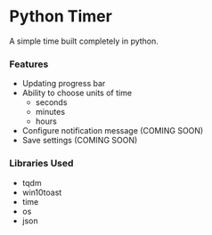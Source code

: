 # Python Timer
A simple time built completely in python.

### Features
- Updating progress bar
- Ability to choose units of time
  - seconds
  - minutes
  - hours
- Configure notification message (COMING SOON)
- Save settings (COMING SOON)


### Libraries Used
- tqdm
- win10toast
- time
- os
- json
